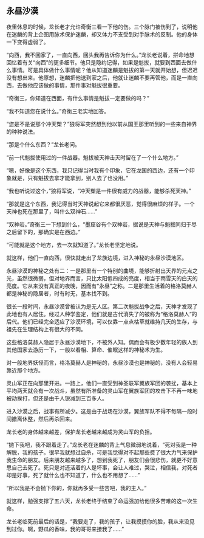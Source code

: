 ## 永昼沙漠

夜里休息的时候，龙长老才允许奇衡三看一下他的伤。三个脉门被伤到了，说明他在迷麟的背上企图用脉术保护迷麟，却又体力不支受到对手脉术的反制。他的身体一下变得虚弱了。

“向西，我不回家了，一直向西，回头我再告诉你为什么。”龙长老说着，拼命地想回忆着有关“向西”的更多细节。他只是隐约记得，如果是魁拔，就要到西面去做什么事情。可是具体做什么事情呢？他从知道迷麟是魁拔的第一天就开始想，但迟迟没有想出来。他原想，迷麟把他送到家之后，他就让迷麟不要再管他，而是一直向西，去做他应该做的事情，那件事对魁拔很重要。

“奇衡三，你知道在西面，有什么事情是魁拔一定要做的吗？”

“我不知道您在说什么。”奇衡三老实地回答。

“您是不是说那个冲天槊？”狼将军突然想到他以前从国王那里听到的一些来自神界的种种说法。

“那是个什么东西？”龙长老问。

“前一代魁拔使用过的一件战器。魁拔被天神击灭时留在了一个什么地方。”

“嗯，好像是这个东西，我只记得当时我有个印象，它在龙国的西边，还有一个印象就是，只有魁拔去拿才能拿到，别人去了也没用。”

“我也听说过这个，”狼将军说，“冲天槊是一件很有威力的战器，能够杀死天神。”

“那就是这个东西，我记得当时天神说起它来都很厌恶，觉得很麻烦的样子。一个天神也死在那里了，叫什么双神石……”

“双神岩。”奇衡三一下想到什么，“墨窟谷有个双神岩，据说是天神与魁拔同归于尽之后留下的，那确实是在西边。”

“可能就是这个地方，去一次就知道了。”龙长老坚定地说。

就这样，他们一直向西，很快就走出了龙族边境，进入神秘的永昼沙漠地区。

永昼沙漠的神秘之处有二：一是那里有一个特别的曲境，能够折射出天界的元点之光，虽然很微弱，但对地界而言，只比太阳低四成的亮度，相当于雨雪天的白天的亮度。它从来没有真正的夜晚，因而有“永昼”之称。二是那里生活着的格洛莫赫人都是神秘的隐居者，时有时无，基本找不到。

很长一段时间，永昼沙漠曾被认为是无人区。第二次魁拔战争之后，天神才发现了此地也有人居住。经过人种学鉴定，他们就是古代消失了的被称为“格洛莫赫人”的后代。他们已经完全适应了沙漠环境，可以仅靠一点点枯草就维持几天的生存，与祖先在生理结构上有很大的不同。

这些格洛莫赫人隐居于永昼沙漠地下，不被外人知。偶而会有极少数年轻的族人到其他国家去游历一下，一般以看相、算命、催眠这样的神秘术为生。

对一般地界妖怪而言，格洛莫赫人是神秘的，永昼沙漠也是神秘的，没有人会轻易靠近那个地方。

灵山军正在向那里开进。一路上，他们一直受到神圣联军翼族军团的袭扰，基本上平均两天就会有一次战斗，虽然有所准备的灵山军在翼族军团的攻击下不再一味地被动挨打，但还是由千人锐减到三百多人。

进入沙漠之后，战事有所减少。这是由于战场在沙漠，翼族军队不得不每隔一段时间撤离休整，然后再杀回来。

龙长老的身体越来越差，保护龙长老越来越成为灵山军的负担。

“抛下我吧，我不跟着走了。”龙长老在迷麟的背上气息微弱地说着，“死对我是一种解脱，我的孩子。很早我就想过自杀，可是我觉得对不起那些费了很大力气来保护我生命的朋友。后来朋友越来越多了，想到我死了，朋友们会很悲伤，就更不好意思自己去死了。死只是对还活着的人是坏事，会让人难过，哭泣，相信我，对死者却是好事，死了就什么也不知道了，什么也不用想了……”

“所以我是不会抛下你的，你就再多受一些苦吧，我的主人。”

就这样，勉强支撑了五六天，龙长老终于结束了命运强加给他很多苦难的这一次生命。

龙长老临死前最后的话是，“我要走了，我的孩子，让我摸摸你的脸，我从来没见到过你。啊，野瓜的香味，我的哥哥来接我了……”

